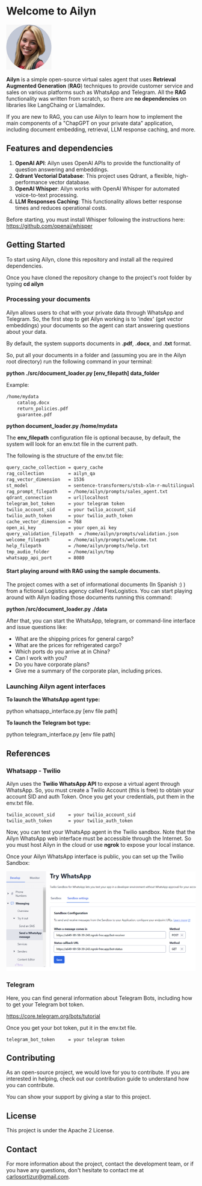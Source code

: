 

# Welcome to Ailyn

<img src="./images/ailyn-pic.png" alt="Ailun" width="120" height="120">

**Ailyn** is a simple open-source virtual sales agent that uses **Retrieval Augmented Generation** (**RAG**) techniques to provide customer service and sales on various platforms such as WhatsApp and Telegram. All the **RAG** functionality was written from scratch, so there are **no dependencies** on libraries like LangChaing or LlamaIndex.

If you are new to RAG, you can use Ailyn to learn how to implement the main components of a "ChapGPT on your private data" application, including document embedding, retrieval, LLM response caching, and more.


## Features and dependencies

1. **OpenAI API**: Ailyn uses OpenAI APIs to provide the functionality of question answering and embeddings.
2. **Qdrant Vectorial Database**: This project uses Qdrant, a flexible, high-performance vector database.
3. **OpenAI Whisper**: Ailyn works with OpenAI Whisper for automated voice-to-text processing.
4. **LLM Responses Caching**: This functionality allows better response times and reduces operational costs.

Before starting, you must install Whisper following the instructions here: https://github.com/openai/whisper

   
## Getting Started

To start using Ailyn, clone this repository and install all the required dependencies.

Once you have cloned the repository change to the project's root folder by typing **cd ailyn**

### Processing your documents

Ailyn allows users to chat with your private data through WhatsApp and Telegram. So, the first step to get Ailyn working is to 'index' (get vector embeddings) your documents so the agent can start answering questions about your data.

By default, the system supports documents in **.pdf**, **.docx**, and **.txt** format.

So, put all your documents in a folder and (assuming you are in the Ailyn root directory) run the following command in your terminal:

**python ./src/document_loader.py [env_filepath] data_folder**

Example:

```
/home/mydata
    catalog.docx
    return_policies.pdf
    guarantee.pdf
```    

**python document_loader.py /home/mydata**

The **env_filepath** configuration file is optional because, by default, the system will look for an env.txt file in the current path.

The following is the structure of the env.txt file:

```
query_cache_collection = query_cache
rag_collection         = ailyn_qa
rag_vector_dimension   = 1536
st_model               = sentence-transformers/stsb-xlm-r-multilingual
rag_prompt_filepath    = /home/ailyn/prompts/sales_agent.txt
qdrant_connection      = url|localhost
telegram_bot_token     = your telegram token
twilio_account_sid     = your twilio_account_sid
twilio_auth_token      = your twilio_auth_token
cache_vector_dimension = 768
open_ai_key            = your open_ai key
query_validation_filepath  = /home/ailyn/prompts/validation.json
welcome_filepath       = /home/ailyn/prompts/welcome.txt
help_filepath          = /home/ailyn/prompts/help.txt
tmp_audio_folder       = /home/ailyn/tmp
whatsapp_api_port      = 8080
```

#### Start playing around with RAG using the sample documents.

The project comes with a set of informational documents (In Spanish :) ) from a fictional Logistics agency called FlexLogistics. You can start playing around with Ailyn loading those documents running this command:

**python /src/document_loader.py ./data**

After that, you can start the WhatsApp, telegram, or command-line interface and issue questions like:

- What are the shipping prices for general cargo?
- What are the prices for refrigerated cargo?
- Which ports do you arrive at in China?
- Can I work with you?
- Do you have corporate plans? 
- Give me a summary of the corporate plan, including prices.


### Launching Ailyn agent interfaces


**To launch the WhatsApp agent type:**

python whatsapp_interface.py [env file path] 

**To launch the Telegram bot type:**

python telegram_interface.py [env file path]


## References


### Whatsapp - Twilio

Ailyn uses the **Twilio WhatsApp API** to expose a virtual agent through WhatsApp. So, you must create a Twilio Account (this is free) to obtain your account SID and auth Token. Once you get your credentials, put them in the env.txt file.

```
twilio_account_sid     = your twilio_account_sid
twilio_auth_token      = your twilio_auth_token
```

Now, you can test your WhatsApp agent in the Twilio sandbox. Note that the Ailyn WhatsApp web interface must be accessible through the Internet. So you must host Ailyn in the cloud or use **ngrok** to expose your local instance. 

Once your Ailyn WhatsApp interface is public, you can set up the Twilio Sandbox: 

<img src="./images/twilio.png">



### Telegram

Here, you can find general information about Telegram Bots, including how to get your Telegram bot token.

https://core.telegram.org/bots/tutorial

Once you get your bot token, put it in the env.txt file.

```
telegram_bot_token     = your telegram token
```


## Contributing

As an open-source project, we would love for you to contribute. If you are interested in helping, check out our contribution guide to understand how you can contribute.

You can show your support by giving a star to this project.

## License 

This project is under the Apache 2 License.

## Contact

For more information about the project, contact the development team, or if you have any questions, don't hesitate to contact me at carlosortizur@gmail.com.